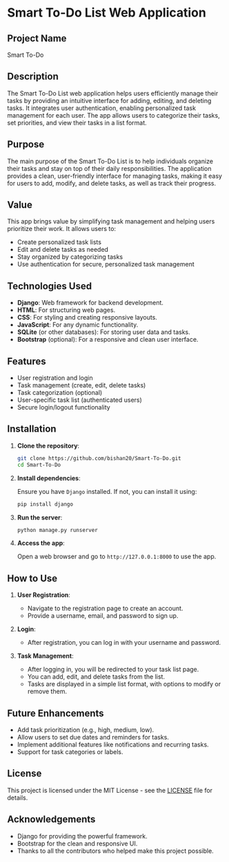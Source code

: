 # Smart To-Do List Web Application

## Project Name
Smart To-Do 

## Description
The Smart To-Do List web application helps users efficiently manage their tasks by providing an intuitive interface for adding, editing, and deleting tasks. It integrates user authentication, enabling personalized task management for each user. The app allows users to categorize their tasks, set priorities, and view their tasks in a list format.

## Purpose
The main purpose of the Smart To-Do List is to help individuals organize their tasks and stay on top of their daily responsibilities. The application provides a clean, user-friendly interface for managing tasks, making it easy for users to add, modify, and delete tasks, as well as track their progress.

## Value
This app brings value by simplifying task management and helping users prioritize their work. It allows users to:
- Create personalized task lists
- Edit and delete tasks as needed
- Stay organized by categorizing tasks
- Use authentication for secure, personalized task management

## Technologies Used
- **Django**: Web framework for backend development.
- **HTML**: For structuring web pages.
- **CSS**: For styling and creating responsive layouts.
- **JavaScript**: For any dynamic functionality.
- **SQLite** (or other databases): For storing user data and tasks.
- **Bootstrap** (optional): For a responsive and clean user interface.

## Features
- User registration and login
- Task management (create, edit, delete tasks)
- Task categorization (optional)
- User-specific task list (authenticated users)
- Secure login/logout functionality

## Installation

1. **Clone the repository**:

    ```bash
    git clone https://github.com/bishan20/Smart-To-Do.git
    cd Smart-To-Do
    ```

2. **Install dependencies**:

    Ensure you have `Django` installed. If not, you can install it using:

    ```bash
    pip install django
    ```

3. **Run the server**:

    ```bash
    python manage.py runserver
    ```

4. **Access the app**:

    Open a web browser and go to `http://127.0.0.1:8000` to use the app.

## How to Use

1. **User Registration**: 
    - Navigate to the registration page to create an account.
    - Provide a username, email, and password to sign up.

2. **Login**: 
    - After registration, you can log in with your username and password.

3. **Task Management**: 
    - After logging in, you will be redirected to your task list page.
    - You can add, edit, and delete tasks from the list.
    - Tasks are displayed in a simple list format, with options to modify or remove them.

## Future Enhancements
- Add task prioritization (e.g., high, medium, low).
- Allow users to set due dates and reminders for tasks.
- Implement additional features like notifications and recurring tasks.
- Support for task categories or labels.

## License
This project is licensed under the MIT License - see the [LICENSE](LICENSE) file for details.

## Acknowledgements
- Django for providing the powerful framework.
- Bootstrap for the clean and responsive UI.
- Thanks to all the contributors who helped make this project possible.

